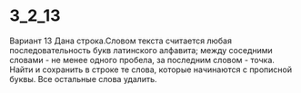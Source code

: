 # 3_2_13

Вариант 13
Дана строка.Словом текста считается любая последовательность букв латинского
алфавита; между соседними словами - не менее одного пробела, за последним словом -
точка. Найти и сохранить в строке те слова, которые начинаются с прописной буквы. Все
остальные слова удалить.

